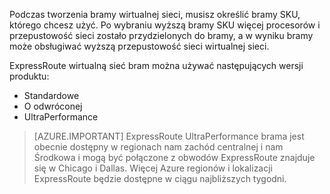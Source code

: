 Podczas tworzenia bramy wirtualnej sieci, musisz określić bramy SKU, którego chcesz użyć. Po wybraniu wyższą bramy SKU więcej procesorów i przepustowość sieci zostało przydzielonych do bramy, a w wyniku bramy może obsługiwać wyższą przepustowość sieci wirtualnej sieci. 

ExpressRoute wirtualną sieć bram można używać następujących wersji produktu: 

- Standardowe
- O odwróconej
- UltraPerformance

>[AZURE.IMPORTANT] ExpressRoute UltraPerformance brama jest obecnie dostępny w regionach nam zachód centralnej i nam Środkowa i mogą być połączone z obwodów ExpressRoute znajduje się w Chicago i Dallas. Więcej Azure regionów i lokalizacji ExpressRoute będzie dostępne w ciągu najbliższych tygodni. 